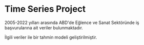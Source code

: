 # Time Series Project
2005-2022 yılları arasında ABD'de Eğlence ve Sanat Sektöründe iş başvurularına ait veriler bulunmaktadır.

İlgili veriler ile bir tahmin modeli geliştirilmiştir.

